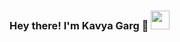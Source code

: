 ### Hey there! I'm Kavya Garg 👋 <img src="https://c.tenor.com/AUHgwWxTw14AAAAi/dm4uz3-foekoe.gif" width="30px">

<!--
**gargkavya/gargkavya** is a ✨ _special_ ✨ repository because its `README.md` (this file) appears on your GitHub profile.

Here are some ideas to get you started:

- 🔭 I’m currently working on ...
- 🌱 I’m currently learning ...
- 👯 I’m looking to collaborate on ...
- 🤔 I’m looking for help with ...
- 💬 Ask me about ...
- 📫 How to reach me: ...
- 😄 Pronouns: ...
- ⚡ Fun fact: ...
-->
